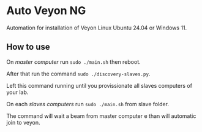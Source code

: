 # Auto Veyon NG

Automation for installation of Veyon Linux Ubuntu 24.04 or Windows 11.


## How to use

On *master computer* run `sudo ./main.sh` then reboot.

After that run the command `sudo ./discovery-slaves.py`.

Left this command running until you provissionate all slaves computers of your lab.

On each *slaves computers* run `sudo ./main.sh` from slave folder.

The command will wait a beam from master computer e than will automatic join to veyon.
